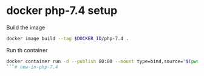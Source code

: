 # docker php-7.4 setup


Build the image 

```bash 
docker image build --tag $DOCKER_ID/php-7.4 .
```

Run th container 

```bash 
docker container run -d --publish 80:80 --mount type=bind,source="$(pwd)",target=/var/www/html terdia07/php-7.4
```# new-in-php-7.4
